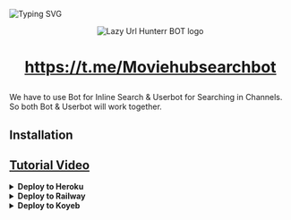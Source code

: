 ![Typing SVG](https://readme-typing-svg.herokuapp.com/?lines=MOVIE+HUB+SEARCH+BOT+!;CREATED+BY+HK+BOTS!;A+ADVANCE+BOT+WITH+POSTER+INDEX!)
<p align="center">

  <img src="https://telegra.ph/file/5db2b24078934fafe958c.jpg" alt="Lazy Url Hunterr BOT  logo">

</p>
<h1 align="center">

  <b> https://t.me/Moviehubsearchbot </b>

</h1>
We have to use Bot for Inline Search & Userbot for Searching in Channels. So both Bot & Userbot will work together.


## Installation
## [Tutorial Video](https://youtu.be/e0h_cpB6mSM)
<details><summary><b>Deploy to Heroku</b></summary>
<p>
<br>
<a href="https://heroku.com/deploy?template=https://github.com/Harmish77/movie-search-Bot">
  <img src="https://www.herokucdn.com/deploy/button.svg" alt="Deploy">
</a>
</p>
</details>

<details>
  <summary><b>Deploy to Railway</b></summary>
<br/>

<p align="left">
<a href="https://railway.app/deploy?template=https://github.com/Harmish77/movie-search-Bot"">
     <img height="30px" src="https://railway.app/button.svg">
  </a>
</p>
</details>

<details>
   <summary><b>Deploy to Koyeb</b></summary>
<br/>

[![Deploy to Koyeb](https://www.koyeb.com/static/images/deploy/button.svg)](https://app.koyeb.com/deploy?type=git&repository=github.com/Harmish77/movie-search-Bot&branch=main&name=urlshortautofilterbot)
</details>



